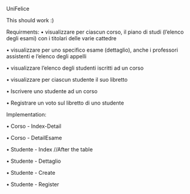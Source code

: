 UniFelice

This should work :)

Requirments:
• visualizzare per ciascun corso, il piano di studi (l’elenco degli esami) con i titolari delle varie cattedre

• visualizzare per uno specifico esame (dettaglio), anche i professori assistenti e l’elenco degli appelli

• visualizzare l’elenco degli studenti iscritti ad un corso

• visualizzare per ciascun studente il suo libretto

• Iscrivere uno studente ad un corso

• Registrare un voto sul libretto di uno studente


Implementation:

• Corso - Index-Detail

• Corso - DetailEsame

• Studente - Index //After the table

• Studente - Dettaglio

• Studente - Create

• Studente - Register
